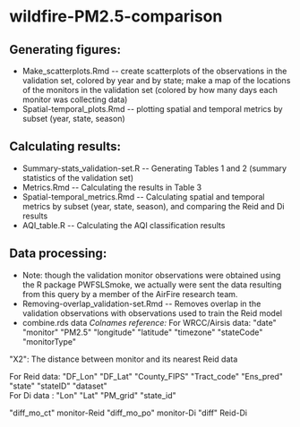 # wildfire-PM2.5-comparison

## Generating figures:
* Make_scatterplots.Rmd -- create scatterplots of the observations in the validation set, colored by year and by state; make a map of the locations of the monitors in the validation set (colored by how many days each monitor was collecting data)
* Spatial-temporal_plots.Rmd -- plotting spatial and temporal metrics by subset (year, state, season)

## Calculating results:
* Summary-stats_validation-set.R -- Generating Tables 1 and 2 (summary statistics of the validation set)
* Metrics.Rmd -- Calculating the results in Table 3
* Spatial-temporal_metrics.Rmd -- Calculating spatial and temporal metrics by subset (year, state, season), and comparing the Reid and Di results
* AQI_table.R -- Calculating the AQI classification results

## Data processing:
* Note: though the validation monitor observations were obtained using the R package PWFSLSmoke, we actually were sent the data resulting from this query by a member of the AirFire research team.
* Removing-overlap_validation-set.Rmd -- Removes overlap in the validation observations with observations used to train the Reid model
* combine.rds data
_Colnames reference:_
For WRCC/Airsis data: "date"        "monitor"     "PM2.5"      "longitude"   "latitude"    "timezone"   "stateCode"   "monitorType" 

"X2": The distance between monitor and its nearest Reid data         

For Reid data: "DF_Lon"      "DF_Lat"  "County_FIPS" "Tract_code"  "Ens_pred"    "state"       "stateID"     "dataset"         
For Di data : "Lon"         "Lat"         "PM_grid"  "state_id" 
  
"diff_mo_ct" monitor-Reid 
"diff_mo_po" monitor-Di
"diff"  Reid-Di    
